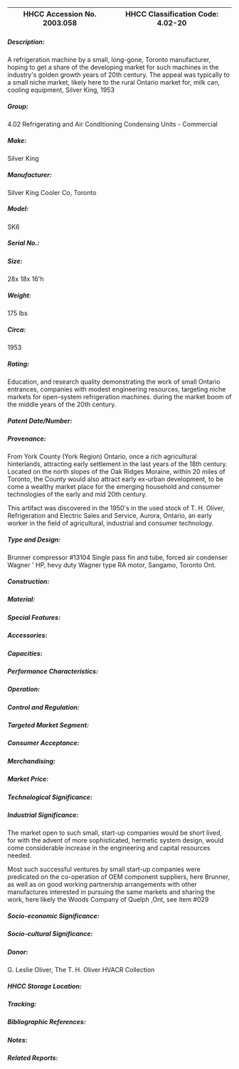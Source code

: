 | **HHCC Accession No. 2003.058** |**HHCC Classification Code:  4.02-20**|
| ----------- | ----------- |
##### Description:
A refrigeration machine by a small, long-gone, Toronto manufacturer, hoping to get a share of the developing market for such machines in the industry's golden growth years of 20th century. The appeal was typically to a small niche market, likely here to the rural Ontario market for, milk can, cooling equipment, Silver King, 1953
##### Group:
4.02 Refrigerating and Air Conditioning Condensing Units - Commercial

##### Make:
Silver King

##### Manufacturer:
Silver King Cooler Co, Toronto

##### Model:
SK6

##### Serial No.:


##### Size:
28x 18x 16'h

##### Weight:
175 lbs

##### Circa:
1953

##### Rating:
Education, and research quality demonstrating the work of small Ontario entrances, companies with modest engineering resources, targeting niche markets for open-system refrigeration machines. during the market boom of the middle years of the 20th century.

##### Patent Date/Number:


##### Provenance:
From York County (York Region) Ontario, once a rich agricultural hinterlands, attracting early settlement in the last years of the 18th century. Located on the north slopes of the Oak Ridges Moraine, within 20 miles of Toronto, the County would also attract early ex-urban development, to be come a wealthy market place for the emerging household and consumer technologies of the early and mid 20th century. 

This artifact was discovered in the 1950's in the used stock of T. H. Oliver, Refrigeration and Electric Sales and Service, Aurora, Ontario, an early worker in the field of agricultural, industrial and consumer technology.

##### Type and Design:
Brunner compressor #13104
Single pass fin and tube, forced air condenser
Wagner ' HP, hevy duty Wagner type RA motor, Sangamo, Toronto Ont.

##### Construction:


##### Material:


##### Special Features:


##### Accessories:


##### Capacities:


##### Performance Characteristics:


##### Operation:


##### Control and Regulation:


##### Targeted Market Segment:


##### Consumer Acceptance:


##### Merchandising:


##### Market Price:


##### Technological Significance:


##### Industrial Significance:
The market open to such small, start-up companies would be short lived, for with the advent of more sophisticated, hermetic system design, would come considerable increase in the engineering and capital resources needed.

Most such successful ventures by small start-up companies were predicated on the co-operation of OEM component suppliers, here Brunner, as well as on good working partnership arrangements with other manufactures interested in pursuing the same markets and sharing the work, here likely the Woods Company of Quelph ,Ont, see item #029

##### Socio-economic Significance:


##### Socio-cultural Significance:


##### Donor:
G. Leslie Oliver, The T. H. Oliver HVACR Collection

##### HHCC Storage Location:


##### Tracking:


##### Bibliographic References:


##### Notes:


##### Related Reports:

